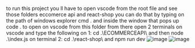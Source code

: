 to run this project you ll have to open vscode from the root file and see those folders eccomerce api and react-shop you can do that by typing on the path of windows explorer cmd . and inside the window that pops up code . to open on vscode from this folder
from there open 2 terminals on vscode and type the following on 1: cd .\ECOMMERCEAPI\  and then node .\index.js  on terminal 2: cd .\react-shop\ and npm run dev
![image](https://github.com/user-attachments/assets/fd0df6a9-b07a-464e-a55d-3dcc352d3e16)
![image](https://github.com/user-attachments/assets/147d255f-b7ab-4241-83f7-85058f4b1ecc)
